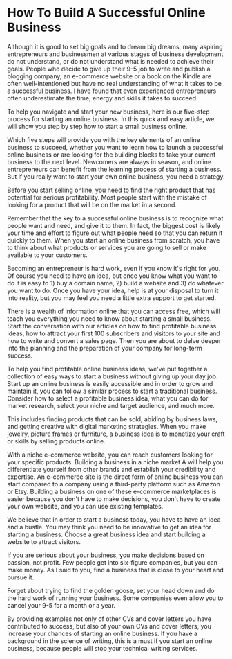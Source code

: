 # How To Build A Successful Online Business

Although it is good to set big goals and to dream big dreams, many aspiring entrepreneurs and businessmen at various stages of business development do not understand, or do not understand what is needed to achieve their goals. People who decide to give up their 9-5 job to write and publish a blogging company, an e-commerce website or a book on the Kindle are often well-intentioned but have no real understanding of what it takes to be a successful business. I have found that even experienced entrepreneurs often underestimate the time, energy and skills it takes to succeed.

To help you navigate and start your new business, here is our five-step process for starting an online business. In this quick and easy article, we will show you step by step how to start a small business online.

Which five steps will provide you with the key elements of an online business to succeed, whether you want to learn how to launch a successful online business or are looking for the building blocks to take your current business to the next level. Newcomers are always in season, and online entrepreneurs can benefit from the learning process of starting a business. But if you really want to start your own online business, you need a strategy.

Before you start selling online, you need to find the right product that has potential for serious profitability. Most people start with the mistake of looking for a product that will be on the market in a second.

Remember that the key to a successful online business is to recognize what people want and need, and give it to them. In fact, the biggest cost is likely your time and effort to figure out what people need so that you can return it quickly to them. When you start an online business from scratch, you have to think about what products or services you are going to sell or make available to your customers.

Becoming an entrepreneur is hard work, even if you know it's right for you. Of course you need to have an idea, but once you know what you want to do it is easy to 1) buy a domain name, 2) build a website and 3) do whatever you want to do. Once you have your idea, help is at your disposal to turn it into reality, but you may feel you need a little extra support to get started.

There is a wealth of information online that you can access free, which will teach you everything you need to know about starting a small business. Start the conversation with our articles on how to find profitable business ideas, how to attract your first 100 subscribers and visitors to your site and how to write and convert a sales page. Then you are about to delve deeper into the planning and the preparation of your company for long-term success.

To help you find profitable online business ideas, we've put together a collection of easy ways to start a business without giving up your day job. Start up an online business is easily accessible and in order to grow and maintain it, you can follow a similar process to start a traditional business. Consider how to select a profitable business idea, what you can do for market research, select your niche and target audience, and much more.

This includes finding products that can be sold, abiding by business laws, and getting creative with digital marketing strategies. When you make jewelry, picture frames or furniture, a business idea is to monetize your craft or skills by selling products online.

With a niche e-commerce website, you can reach customers looking for your specific products. Building a business in a niche market A will help you differentiate yourself from other brands and establish your credibility and expertise. An e-commerce site is the direct form of online business you can start compared to a company using a third-party platform such as Amazon or Etsy. Building a business on one of these e-commerce marketplaces is easier because you don't have to make decisions, you don't have to create your own website, and you can use existing templates.

We believe that in order to start a business today, you have to have an idea and a bustle. You may think you need to be innovative to get an idea for starting a business. Choose a great business idea and start building a website to attract visitors.

If you are serious about your business, you make decisions based on passion, not profit. Few people get into six-figure companies, but you can make money. As I said to you, find a business that is close to your heart and pursue it.

Forget about trying to find the golden goose, set your head down and do the hard work of running your business. Some companies even allow you to cancel your 9-5 for a month or a year.

By providing examples not only of other CVs and cover letters you have contributed to success, but also of your own CVs and cover letters, you increase your chances of starting an online business. If you have a background in the science of writing, this is a must if you start an online business, because people will stop your technical writing services.
